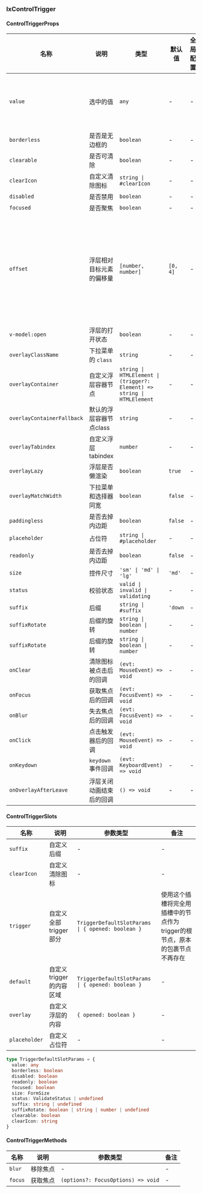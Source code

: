 ### IxControlTrigger

#### ControlTriggerProps

| 名称 | 说明 | 类型  | 默认值 | 全局配置 | 备注 |
| --- | --- | --- | --- | --- | --- |
| `value` | 选中的值 | `any` | - | - | 主要用于无障碍的值添加 |
| `borderless` | 是否是无边框的 | `boolean` | - | - | - |
| `clearable` | 是否可清除 | `boolean` | - | - | - |
| `clearIcon` | 自定义清除图标 | `string \| #clearIcon` | - | - | - |
| `disabled` | 是否禁用 | `boolean` | - | - | - |
| `focused` | 是否聚焦 | `boolean` | - | - | - |
| `offset` | 浮层相对目标元素的偏移量 | `[number, number]` | `[0, 4]` | - | 第一个元素是水平偏移量，第二个元素是垂直偏移量 |
| `v-model:open` | 浮层的打开状态 | `boolean` | - | - | - |
| `overlayClassName` | 下拉菜单的 `class`  | `string` | - | - | - |
| `overlayContainer` | 自定义浮层容器节点  | `string \| HTMLElement \| (trigger?: Element) => string \| HTMLElement` | - | - | - |
| `overlayContainerFallback` | 默认的浮层容器节点class | `string` | - | - | - |
| `overlayTabindex` | 自定义浮层tabindex | `number` | - | - | - |
| `overlayLazy` | 浮层是否懒渲染 | `boolean` | `true` | - | - |
| `overlayMatchWidth` | 下拉菜单和选择器同宽  | `boolean` | `false` | - | - |
| `paddingless` | 是否去掉内边距 | `boolean` | `false` | - | - |
| `placeholder` | 占位符 | `string \| #placeholder` | - | - | - |
| `readonly` | 是否去掉内边距 | `boolean` | `false` | - | - |
| `size` | 控件尺寸 | `'sm' \| 'md' \| 'lg'` | `'md'` | - | - |
| `status` | 校验状态 | `valid \| invalid \| validating` | - | - | - |
| `suffix` | 后缀 | `string \| #suffix` | `'down` | - | - |
| `suffixRotate` | 后缀的旋转 | `string \| boolean \| number` | - | - | - |
| `suffixRotate` | 后缀的旋转 | `string \| boolean \| number` | - | - | - |
| `onClear` | 清除图标被点击后的回调 | `(evt: MouseEvent) => void` | - | - | - |
| `onFocus` | 获取焦点后的回调 | `(evt: FocusEvent) => void` | - | - | - |
| `onBlur` | 失去焦点后的回调 | `(evt: FocusEvent) => void` | - | - | - |
| `onClick` | 点击触发器后的回调 | `(evt: MouseEvent) => void` | - | - |
| `onKeydown` | `keydown` 事件回调 | `(evt: KeyboardEvent) => void` | - | - | - |
| `onOverlayAfterLeave` | 浮层关闭动画结束后的回调 | `() => void` | - | - | - |

#### ControlTriggerSlots

| 名称 | 说明 | 参数类型 | 备注 |
| --- | --- | --- | --- |
| `suffix` | 自定义后缀 | - | - |
| `clearIcon` | 自定义清除图标 | - | - |
| `trigger` | 自定义全部trigger部分 | `TriggerDefaultSlotParams \| { opened: boolean }` | 使用这个插槽将完全用插槽中的节点作为trigger的根节点，原本的包裹节点不再存在 |
| `default` | 自定义trigger的内容区域 | `TriggerDefaultSlotParams \| { opened: boolean }` | - |
| `overlay` | 自定义浮层的内容 | `{ opened: boolean }` | - |
| `placeholder` | 自定义占位符 | - | - |

```ts
type TriggerDefaultSlotParams = {
  value: any
  borderless: boolean
  disabled: boolean
  readonly: boolean
  focused: boolean
  size: FormSize
  status: ValidateStatus | undefined
  suffix: string | undefined
  suffixRotate: boolean | string | number | undefined
  clearable: boolean
  clearIcon: string
}
```

#### ControlTriggerMethods

| 名称 | 说明 | 参数类型 | 备注 |
| --- | --- | --- | --- |
| `blur` | 移除焦点 | - | - |
| `focus` | 获取焦点 | `(options?: FocusOptions) => void` | - |
